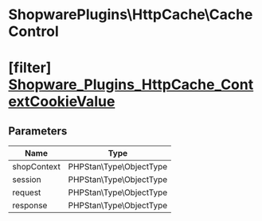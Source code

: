 # ShopwarePlugins\HttpCache\CacheControl

# [filter] [Shopware_Plugins_HttpCache_ContextCookieValue](https://github.com/shopware/shopware/blob/5.6/engine/Shopware/Plugins/Default/Core/HttpCache/CacheControl.php#L358)

## Parameters

| Name        | Type           |
| ------------- |:-------------:|
| shopContext        | PHPStan\Type\ObjectType           |
| session        | PHPStan\Type\ObjectType           |
| request        | PHPStan\Type\ObjectType           |
| response        | PHPStan\Type\ObjectType           |

